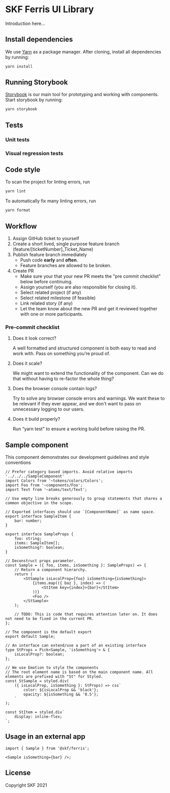 # SKF Ferris UI Library

Introduction here...

## Install dependencies

We use [Yarn]() as a package manager. After cloning, install all dependencies by running:

```bash
yarn install
```

## Running Storybook

[Storybook]() is our main tool for prototyping and working with components. Start storybook by running:

```bash
yarn storybook
```

## Tests

### Unit tests

### Visual regression tests

## Code style

To scan the project for linting errors, run

```bash
yarn lint
```

To automatically fix many linting errors, run

```bash
yarn format
```

## Workflow

1. Assign GitHub ticket to yourself
2. Create a short lived, single purpose feature branch (feature/[ticketNumber]\_Ticket_Name)
3. Publish feature branch immediately
   - Push code **early** and **often**.
   - Feature branches are allowed to be broken.
4. Create PR
   - Make sure your that your new PR meets the "pre commit checklist" below before continuing.
   - Assign yourself (you are also responsible for closing it).
   - Select related project (if any)
   - Select related milestone (if feasible)
   - Link related story (if any)
   - Let the team know about the new PR and get it reviewed together with one or more participants.

### Pre-commit checklist

1. Does it look correct?

   A well formatted and structured component is both easy to read and work with. Pass on something you’re proud of.

2. Does it scale?

   We might want to extend the functionality of the component. Can we do that without having to re-factor the whole thing?

3. Does the browser console contain logs?

   Try to solve any browser console errors and warnings. We want these to be relevant if they ever appear, and we don't want to pass on unnecessary logging to our users.

4. Does it build properly?

   Run “yarn test" to ensure a working build before raising the PR.

## Sample component

This component demonstrates our development guidelines and style conventions

```tsx
// Prefer category based imports. Avoid relative imports '../../../SampleComponent'
import Colors from '~tokens/colors/Colors';
import Foo from '~components/Foo';
import Text from '~atoms/text/Text';

// Use empty line breaks generously to group statements that shares a common objective in the scope.

// Exported interfaces should use `[ComponentName]` as name space.
export interface SampleItem {
	bar: number;
}

export interface SampleProps {
	foo: string;
	items: SampleItem[];
	isSomething?: boolean;
}

// Deconstruct props parameter.
const Sample = ({ foo, items, isSomething }: SampleProps) => {
	// Return a component hierarchy.
	return (
		<StSample isLocalProp={foo} isSomething={isSomething}>
			{items.map(({ baz }, index) => (
				<StItem key={index}>{bar}</StItem>
			))}
			<Foo />
		</StSample>
	);

	// TODO: This is code that requires attention later on. It does not need to be fixed in the current PR.
};

// The component is the default export
export default Sample;

// An interface can extend/use a part of an existing interface
type StProps = Pick<Sample, 'isSomething'> & {
	isLocalProp?: boolean;
};

// We use Emotion to style the components
// The root element name is based on the main component name. All elements are prefixed with "St" for Styled.
const StSample = styled.div(
	({ isLocalProp, isSomething }: StProps) => css`
		color: ${isLocalProp && 'black'};
		opacity: ${isSomething && '0.5'};
	`
);

const StItem = styled.div`
	display: inline-flex;
`;
```

## Usage in an external app

```tsx
import { Sample } from '@skf/ferris';

<Sample isSomething={bar} />;
```

## License

Copyright SKF 2021

